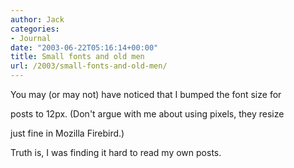 ```yaml
---
author: Jack
categories:
- Journal
date: "2003-06-22T05:16:14+00:00"
title: Small fonts and old men
url: /2003/small-fonts-and-old-men/
---
```


You may (or may not) have noticed that I bumped the font size for
  

  
posts to 12px. (Don't argue with me about using pixels, they resize
  

  
just fine in Mozilla Firebird.)

Truth is, I was finding it hard to read my own posts.